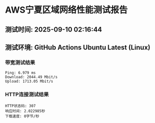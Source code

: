 # AWS宁夏区域网络性能测试报告
## 测试时间: 2025-09-10 02:16:44
## 测试环境: GitHub Actions Ubuntu Latest (Linux)

### 带宽测试结果
```
Ping: 6.979 ms
Download: 2044.49 Mbit/s
Upload: 1713.05 Mbit/s
```

### HTTP连接测试结果
```
HTTP状态码: 307
响应时间: 2.022985秒
下载速度: 0字节/秒
```

